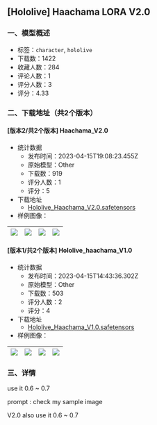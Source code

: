 ## [Hololive] Haachama LORA V2.0
### 一、模型概述

- 标签：`character`, `hololive`
- 下载数：1422
- 收藏人数：284
- 评论人数：1
- 评分人数：3
- 评分：4.33

### 二、下载地址（共2个版本）

#### [版本2/共2个版本] Haachama_V2.0

- 统计数据
  - 发布时间：2023-04-15T19:08:23.455Z
  - 原始模型：Other
  - 下载数：919
  - 评分人数：1
  - 评分：5
- 下载地址
  - [Hololive_Haachama_V2.0.safetensors](https://civitai.com/api/download/models/46506)
- 样例图像：

| <img src="https://image.civitai.com/xG1nkqKTMzGDvpLrqFT7WA/5b9b4e7a-9495-4a52-512a-8e3ac4379e00/width=450/503949.jpeg" /> | <img src="https://image.civitai.com/xG1nkqKTMzGDvpLrqFT7WA/3b345c11-63c1-458b-5dbe-d2f32d78d000/width=450/503946.jpeg" /> | <img src="https://image.civitai.com/xG1nkqKTMzGDvpLrqFT7WA/7d219a18-266f-4e7a-bcc1-3e8d31215900/width=450/503948.jpeg" /> | <img src="https://image.civitai.com/xG1nkqKTMzGDvpLrqFT7WA/04cb8b34-ff82-4b36-d3fa-53c5d603bf00/width=450/503945.jpeg" /> |
| ---- | ---- | ---- | ---- |

#### [版本1/共2个版本] Hololive_haachama_V1.0

- 统计数据
  - 发布时间：2023-04-15T14:43:36.302Z
  - 原始模型：Other
  - 下载数：503
  - 评分人数：2
  - 评分：4
- 下载地址
  - [Hololive_Haachama_V1.0.safetensors](https://civitai.com/api/download/models/33859)
- 样例图像：

| <img src="https://image.civitai.com/xG1nkqKTMzGDvpLrqFT7WA/d3469710-1881-42e9-26ef-78272ea1bc00/width=450/386265.jpeg" /> | <img src="https://image.civitai.com/xG1nkqKTMzGDvpLrqFT7WA/0d11e901-09c6-4b79-eb56-dd1b93108e00/width=450/386273.jpeg" /> | <img src="https://image.civitai.com/xG1nkqKTMzGDvpLrqFT7WA/253026fe-8f5b-4981-b804-34bae0710200/width=450/386272.jpeg" /> | <img src="https://image.civitai.com/xG1nkqKTMzGDvpLrqFT7WA/c1258b50-c1ee-4d73-4dc6-ca6b8cc9ee00/width=450/386271.jpeg" /> |
| ---- | ---- | ---- | ---- |


### 三、详情
<p>use it 0.6 ~ 0.7</p><p></p><p>prompt : check my sample image</p><p></p><p></p><p>V2.0 also use it 0.6 ~ 0.7</p>